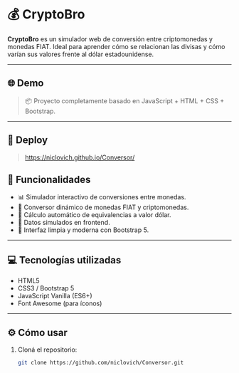 # 💰 CryptoBro

**CryptoBro** es un simulador web de conversión entre criptomonedas y monedas FIAT. Ideal para aprender cómo se relacionan las divisas y cómo varían sus valores frente al dólar estadounidense.

---

## 🌐 Demo

> 📦 Proyecto completamente basado en JavaScript + HTML + CSS + Bootstrap.

---
## 🚀 Deploy
> https://niclovich.github.io/Conversor/


## 🚀 Funcionalidades

- 📊 Simulador interactivo de conversiones entre monedas.
- 🔁 Conversor dinámico de monedas FIAT y criptomonedas.
- 💸 Cálculo automático de equivalencias a valor dólar.
- 🧠 Datos simulados en frontend.
- 🧩 Interfaz limpia y moderna con Bootstrap 5.

---

## 💻 Tecnologías utilizadas

- HTML5
- CSS3 / Bootstrap 5
- JavaScript Vanilla (ES6+)
- Font Awesome (para íconos)

---

## ⚙️ Cómo usar

1. Cloná el repositorio:
   ```bash
   git clone https://github.com/niclovich/Conversor.git
